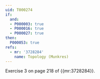 ```yaml
---
uid: T000274
if:
  and:
  - P000003: true
  - P000016: true
  - P000027: true
then:
  P000053: true
refs:
  - mr: '3728284'
    name: Topology (Munkres)
---
```


Exercise 3 on page 218 of {{mr:3728284}}.
